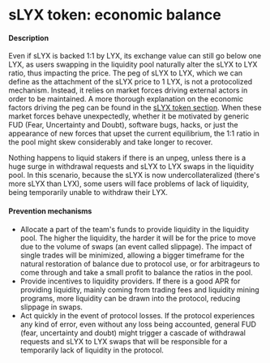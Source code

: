 # sLYX token: economic balance

#### Description

Even if sLYX is backed 1:1 by LYX, its exchange value can still go below one LYX, as users swapping in the liquidity pool naturally alter the sLYX to LYX ratio, thus impacting the price. The peg of sLYX to LYX, which we can define as the attachment of the sLYX price to 1 LYX, is not a protocolized mechanism. Instead, it relies on market forces driving external actors in order to be maintained. A more thorough explanation on the economic factors driving the peg can be found in the [sLYX token section](../the-slyx-token/1-1-ratio-with-lyx.md#market-forces-that-drive-the-1-1-price-ratio-in-the-slyx-lyx-pair). When these market forces behave unexpectedly, whether it be motivated by generic FUD (Fear, Uncertainty and Doubt), software bugs, hacks, or just the appearance of new forces that upset the current equilibrium, the 1:1 ratio in the pool might skew considerably and take longer to recover.&#x20;

Nothing happens to liquid stakers if there is an unpeg, unless there is a huge surge in withdrawal requests and sLYX to LYX swaps in the liquidity pool. In this scenario, because the sLYX is now undercollateralized (there's more sLYX than LYX), some users will face problems of lack of liquidity, being temporarily unable to withdraw their LYX.

#### Prevention mechanisms

* Allocate a part of the team's funds to provide liquidity in the liquidity pool. The higher the liquidity, the harder it will be for the price to move due to the volume of swaps (an event called slippage). The impact of single trades will be minimized, allowing a bigger timeframe for the natural restoration of balance due to protocol use, or for arbitrageurs to come through and take a small profit to balance the ratios in the pool.
* Provide incentives to liquidity providers. If there is a good APR for providing liquidity, mainly coming from trading fees and liquidity mining programs, more liquidity can be drawn into the protocol, reducing slippage in swaps.&#x20;
* Act quickly in the event of protocol losses. If the protocol experiences any kind of error, even without any loss being accounted, general FUD (fear, uncertainty and doubt) might trigger a cascade of withdrawal requests and sLYX to LYX swaps that will be responsible for a temporarily lack of liquidity in the protocol.
